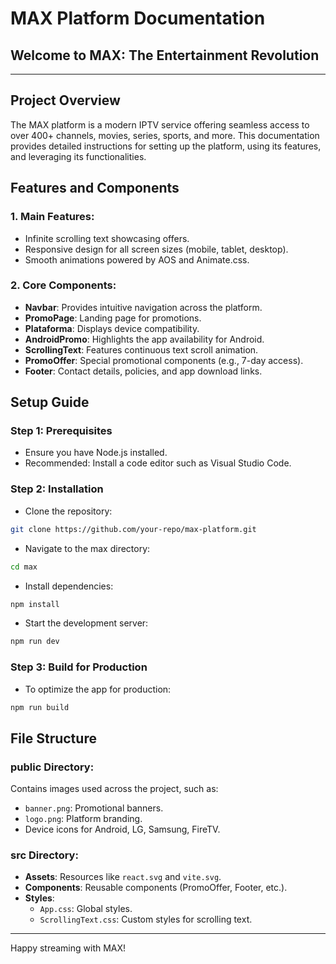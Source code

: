 # MAX Platform Documentation

## Welcome to MAX: The Entertainment Revolution

---

## Project Overview
The MAX platform is a modern IPTV service offering seamless access to over 400+ channels, movies, series, sports, and more. This documentation provides detailed instructions for setting up the platform, using its features, and leveraging its functionalities.

## Features and Components

### 1. Main Features:
- Infinite scrolling text showcasing offers.
- Responsive design for all screen sizes (mobile, tablet, desktop).
- Smooth animations powered by AOS and Animate.css.

### 2. Core Components:
- **Navbar**: Provides intuitive navigation across the platform.
- **PromoPage**: Landing page for promotions.
- **Plataforma**: Displays device compatibility.
- **AndroidPromo**: Highlights the app availability for Android.
- **ScrollingText**: Features continuous text scroll animation.
- **PromoOffer**: Special promotional components (e.g., 7-day access).
- **Footer**: Contact details, policies, and app download links.

## Setup Guide

### Step 1: Prerequisites
- Ensure you have Node.js installed.
- Recommended: Install a code editor such as Visual Studio Code.

### Step 2: Installation
- Clone the repository:
```bash
git clone https://github.com/your-repo/max-platform.git
```
- Navigate to the max directory:
```bash
cd max
```
- Install dependencies:
```bash
npm install
```
- Start the development server:
```bash
npm run dev
```

### Step 3: Build for Production
- To optimize the app for production:
```bash
npm run build
```

## File Structure

### public Directory:
Contains images used across the project, such as:
- `banner.png`: Promotional banners.
- `logo.png`: Platform branding.
- Device icons for Android, LG, Samsung, FireTV.

### src Directory:
- **Assets**: Resources like `react.svg` and `vite.svg`.
- **Components**: Reusable components (PromoOffer, Footer, etc.).
- **Styles**:
  - `App.css`: Global styles.
  - `ScrollingText.css`: Custom styles for scrolling text.

---

Happy streaming with MAX!

